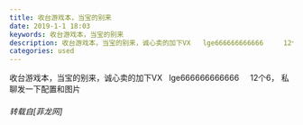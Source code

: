 ```yaml
---
title: 收台游戏本，当宝的别来
date: 2019-1-1 18:03
keywords: 收台游戏本，当宝的别来
description: 收台游戏本，当宝的别来，诚心卖的加下VX   lge666666666666     12个6， 私聊发一下配置和图片
categories: used
---
```

<td class="t_f" id="postmessage_2600362">

收台游戏本，当宝的别来，诚心卖的加下VX   lge666666666666     12个6， 私聊发一下配置和图片</td>
###### 转载自[菲龙网]